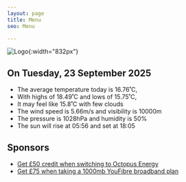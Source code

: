 ```yaml
---
layout: page
title: Menu
seo: Menu

---
```


![Logo](/images/logo.jpg){:width="832px"}

<!-- weather_marker starts -->
## On Tuesday, 23 September 2025

- The average temperature today is 16.76˚C,
- With highs of 18.49˚C and lows of 15.75˚C,
- It may feel like 15.8˚C with few clouds
- The wind speed is 5.66m/s and visibility is 10000m
- The pressure is 1028hPa and humidity is 50%
- The sun will rise at 05:56 and set at 18:05

<!-- weather_marker ends -->

## Sponsors

- [Get £50 credit when switching to Octopus Energy](https://bit.ly/3oD1nnS)
- [Get £75 when taking a 1000mb YouFibre broadband plan](https://aklam.io/91zWhU?)
